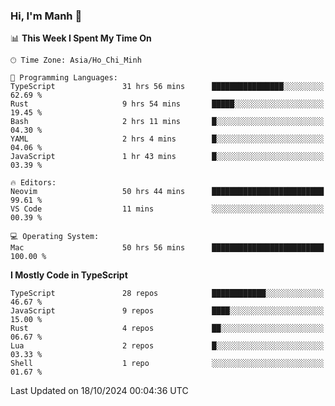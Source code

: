 ### Hi, I'm Manh 👋

<!--START_SECTION:waka-->
📊 **This Week I Spent My Time On** 

```text
🕑︎ Time Zone: Asia/Ho_Chi_Minh

💬 Programming Languages: 
TypeScript               31 hrs 56 mins      ████████████████░░░░░░░░░   62.69 % 
Rust                     9 hrs 54 mins       █████░░░░░░░░░░░░░░░░░░░░   19.45 % 
Bash                     2 hrs 11 mins       █░░░░░░░░░░░░░░░░░░░░░░░░   04.30 % 
YAML                     2 hrs 4 mins        █░░░░░░░░░░░░░░░░░░░░░░░░   04.06 % 
JavaScript               1 hr 43 mins        █░░░░░░░░░░░░░░░░░░░░░░░░   03.39 % 

🔥 Editors: 
Neovim                   50 hrs 44 mins      █████████████████████████   99.61 % 
VS Code                  11 mins             ░░░░░░░░░░░░░░░░░░░░░░░░░   00.39 % 

💻 Operating System: 
Mac                      50 hrs 56 mins      █████████████████████████   100.00 % 
```

**I Mostly Code in TypeScript** 

```text
TypeScript               28 repos            ████████████░░░░░░░░░░░░░   46.67 % 
JavaScript               9 repos             ████░░░░░░░░░░░░░░░░░░░░░   15.00 % 
Rust                     4 repos             ██░░░░░░░░░░░░░░░░░░░░░░░   06.67 % 
Lua                      2 repos             █░░░░░░░░░░░░░░░░░░░░░░░░   03.33 % 
Shell                    1 repo              ░░░░░░░░░░░░░░░░░░░░░░░░░   01.67 % 
```




 Last Updated on 18/10/2024 00:04:36 UTC
<!--END_SECTION:waka-->
